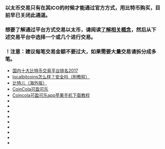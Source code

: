 ### 以太币交易只有在其ICO的时候才能通过官方方式，用比特币购买，目前早已关闭此通道。
### 想要了解通过平台方式交易以太币，请阅读[了解相关概念](./studylink.md)，然后从下述交易平台中选择一个或几个进行交易。
### ！注意：建议每笔交易金额不要过大，如果需要大量交易请拆分成多笔。
- [国内十大比特币交易平台排名2017](http://www.123haody.com/16344.html)
- [localbitcoins怎么样？安全吗（附教程）](http://www.123haody.com/16857.html)
- [比特儿（海外版）](https://gate.io/signup/481806)
- [CoinCola可盈可乐](https://www.coincola.com/mobile/signup?ref=HUDtQp6d)
- [Coincola可盈可乐app苹果手机下载教程](http://www.123haody.com/17182.html)
- []()
- []()
- []()
- []()
- []()
- []()
- []()
- []()
- []()
